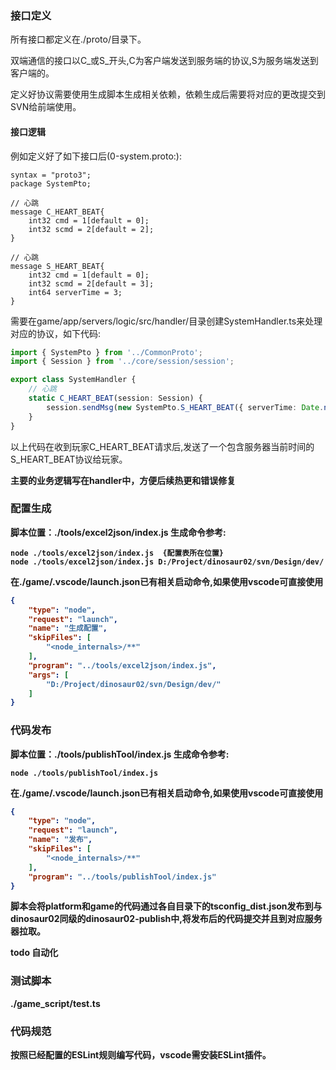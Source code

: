 ### 接口定义
所有接口都定义在./proto/目录下。

双端通信的接口以C_或S_开头,C为客户端发送到服务端的协议,S为服务端发送到客户端的。

定义好协议需要使用生成脚本生成相关依赖，依赖生成后需要将对应的更改提交到SVN给前端使用。

#### 接口逻辑
例如定义好了如下接口后(0-system.proto:):
```
syntax = "proto3";
package SystemPto;

// 心跳
message C_HEART_BEAT{
	int32 cmd = 1[default = 0]; 
	int32 scmd = 2[default = 2];
}

// 心跳
message S_HEART_BEAT{
	int32 cmd = 1[default = 0]; 
	int32 scmd = 2[default = 3];
	int64 serverTime = 3;
}
```

需要在game/app/servers/logic/src/handler/目录创建SystemHandler.ts来处理对应的协议，如下代码:
``` typescript
import { SystemPto } from '../CommonProto';
import { Session } from '../core/session/session';

export class SystemHandler {
    // 心跳
    static C_HEART_BEAT(session: Session) {
        session.sendMsg(new SystemPto.S_HEART_BEAT({ serverTime: Date.now() }));
    }
}
```
以上代码在收到玩家C_HEART_BEAT请求后,发送了一个包含服务器当前时间的S_HEART_BEAT协议给玩家。

<b color='0x000000'>主要的业务逻辑写在handler中，方便后续热更和错误修复<b>

### 配置生成

脚本位置：./tools/excel2json/index.js 
生成命令参考:
```
node ./tools/excel2json/index.js  {配置表所在位置}
node ./tools/excel2json/index.js D:/Project/dinosaur02/svn/Design/dev/
```

在./game/.vscode/launch.json已有相关启动命令,如果使用vscode可直接使用
``` json
{
    "type": "node",
    "request": "launch",
    "name": "生成配置",
    "skipFiles": [
        "<node_internals>/**"
    ],
    "program": "../tools/excel2json/index.js",
    "args": [
        "D:/Project/dinosaur02/svn/Design/dev/"
    ]
}
```

### 代码发布
脚本位置：./tools/publishTool/index.js 
生成命令参考:
```
node ./tools/publishTool/index.js
```

在./game/.vscode/launch.json已有相关启动命令,如果使用vscode可直接使用
``` json
{
    "type": "node",
    "request": "launch",
    "name": "发布",
    "skipFiles": [
        "<node_internals>/**"
    ],
    "program": "../tools/publishTool/index.js"
}
```

脚本会将platform和game的代码通过各自目录下的tsconfig_dist.json发布到与dinosaur02同级的dinosaur02-publish中,将发布后的代码提交并且到对应服务器拉取。

todo 自动化

### 测试脚本
./game_script/test.ts

### 代码规范
按照已经配置的ESLint规则编写代码，vscode需安装ESLint插件。
